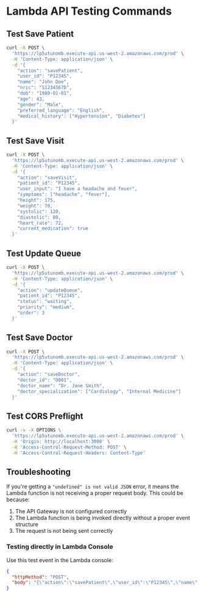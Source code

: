 # Lambda API Testing Commands

## Test Save Patient

```bash
curl -X POST \
  'https://lp5utunomb.execute-api.us-west-2.amazonaws.com/prod' \
  -H 'Content-Type: application/json' \
  -d '{
    "action": "savePatient",
    "user_id": "P12345",
    "name": "John Doe",
    "nric": "S1234567D",
    "dob": "1980-01-01",
    "age": 43,
    "gender": "Male",
    "preferred_language": "English",
    "medical_history": ["Hypertension", "Diabetes"]
  }'
```

## Test Save Visit

```bash
curl -X POST \
  'https://lp5utunomb.execute-api.us-west-2.amazonaws.com/prod' \
  -H 'Content-Type: application/json' \
  -d '{
    "action": "saveVisit",
    "patient_id": "P12345",
    "user_input": "I have a headache and fever",
    "symptoms": ["headache", "fever"],
    "height": 175,
    "weight": 70,
    "systolic": 120,
    "diastolic": 80,
    "heart_rate": 72,
    "current_medication": true
  }'
```

## Test Update Queue

```bash
curl -X POST \
  'https://lp5utunomb.execute-api.us-west-2.amazonaws.com/prod' \
  -H 'Content-Type: application/json' \
  -d '{
    "action": "updateQueue",
    "patient_id": "P12345",
    "status": "waiting",
    "priority": "medium",
    "order": 3
  }'
```

## Test Save Doctor

```bash
curl -X POST \
  'https://lp5utunomb.execute-api.us-west-2.amazonaws.com/prod' \
  -H 'Content-Type: application/json' \
  -d '{
    "action": "saveDoctor",
    "doctor_id": "D001",
    "doctor_name": "Dr. Jane Smith",
    "doctor_specialization": ["Cardiology", "Internal Medicine"]
  }'
```

## Test CORS Preflight

```bash
curl -v -X OPTIONS \
  'https://lp5utunomb.execute-api.us-west-2.amazonaws.com/prod' \
  -H 'Origin: http://localhost:3000' \
  -H 'Access-Control-Request-Method: POST' \
  -H 'Access-Control-Request-Headers: Content-Type'
```

## Troubleshooting

If you're getting a `"undefined" is not valid JSON` error, it means the Lambda function is not receiving a proper request body. This could be because:

1. The API Gateway is not configured correctly
2. The Lambda function is being invoked directly without a proper event structure
3. The request is not being sent correctly

### Testing directly in Lambda Console

Use this test event in the Lambda console:

```json
{
  "httpMethod": "POST",
  "body": "{\"action\":\"savePatient\",\"user_id\":\"P12345\",\"name\":\"John Doe\",\"nric\":\"S1234567D\",\"dob\":\"1980-01-01\",\"age\":43,\"gender\":\"Male\",\"preferred_language\":\"English\",\"medical_history\":[\"Hypertension\",\"Diabetes\"]}"
}
```